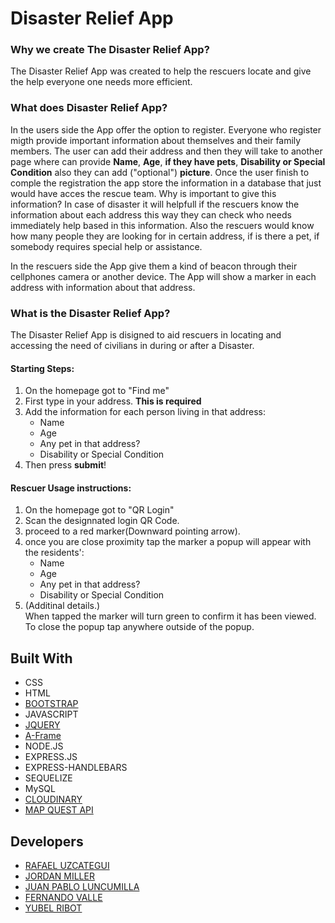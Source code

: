 # Disaster Relief App

### Why we create The Disaster Relief App?

The Disaster Relief App was created to help the rescuers locate and give the help everyone one needs more efficient.

### What does Disaster Relief App? 

In the users side the App offer the option to register. Everyone who register migth provide important information about themselves and their family members.
The user can add their address and then they will take to another page where can provide **Name**, **Age**, **if they have pets**,  **Disability or Special Condition** also they can add ("optional")  **picture**. Once the user finish to comple the registration the app store the information in a database that just would have acces the rescue team. Why is important to give this information? In case of disaster it will helpfull if the rescuers know the information about each address this way they can check who needs immediately help based in this information. Also the rescuers would know how many people they are looking for in certain address, if is there a pet, if somebody requires special help or assistance. 

In the rescuers side the App give them a kind of beacon through their cellphones camera or another device. The App will show a marker in each address with information about that address.

### What is the Disaster Relief App? 

The Disaster Relief App is disigned to aid rescuers in locating and accessing the need of civilians in during or after a Disaster.

#### Starting Steps: 
1. On the homepage got to "Find me" 
2. First type in your address. **This is required** 
3. Add the information for each person living in that address: 
    * Name 
    * Age
    * Any pet in that address?
    * Disability or Special Condition
4. Then press **submit**!

#### Rescuer Usage instructions:
1. On the homepage got to "QR Login"
2. Scan the designnated login QR Code.
3. proceed to a red marker(Downward pointing arrow).
4. once you are close proximity tap the marker a popup will appear with the residents':
    * Name 
    * Age
    * Any pet in that address?
    * Disability or Special Condition
0. (Additinal details.)    
When tapped the marker will turn green to confirm it has been viewed.
<br />To close the popup tap anywhere outside of the popup.



## Built With

* CSS 
* HTML 
* [BOOTSTRAP](https://getbootstrap.com/)
* JAVASCRIPT
* [JQUERY](https://jquery.com/)
* [A-Frame](https://aframe.io/)
* NODE.JS
* EXPRESS.JS
* EXPRESS-HANDLEBARS
* SEQUELIZE 
* MySQL
* [CLOUDINARY](https://cloudinary.com/)
* [MAP QUEST API](https://developer.mapquest.com/documentation/)

## Developers

* [RAFAEL UZCATEGUI](https://github.com/Rafaelias86)
* [JORDAN MILLER](https://github.com/nanofuxion)
* [JUAN PABLO LUNCUMILLA](https://github.com/iamjpyo)
* [FERNANDO VALLE](https://github.com/sodastereo87)
* [YUBEL RIBOT](https://github.com/yubel26)
